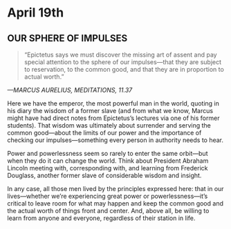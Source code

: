 # April 19th
## OUR SPHERE OF IMPULSES

> “Epictetus says we must discover the missing art of assent and pay special attention to the sphere of our impulses—that they are subject to reservation, to the common good, and that they are in proportion to actual worth.”

*—MARCUS AURELIUS, MEDITATIONS, 11.37*

Here we have the emperor, the most powerful man in the world, quoting in his diary the wisdom of a former slave (and from what we know, Marcus might have had direct notes from Epictetus’s lectures via one of his former students). That wisdom was ultimately about surrender and serving the common good—about the limits of our power and the importance of checking our impulses—something every person in authority needs to hear.

Power and powerlessness seem so rarely to enter the same orbit—but when they do it can change the world. Think about President Abraham Lincoln meeting with, corresponding with, and learning from Frederick Douglass, another former slave of considerable wisdom and insight.

In any case, all those men lived by the principles expressed here: that in our lives—whether we’re experiencing great power or powerlessness—it’s critical to leave room for what may happen and keep the common good and the actual worth of things front and center. And, above all, be willing to learn from anyone and everyone, regardless of their station in life.

